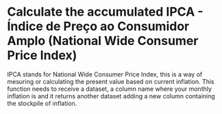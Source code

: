# Calculate the accumulated IPCA - Índice de Preço ao Consumidor Amplo (National Wide Consumer Price Index)

IPCA stands for National Wide Consumer Price Index, this is a way of mesuring or calculating the present value based on current inflation.
This function needs to receive a dataset, a column name where your monthly inflation is and it returns another dataset adding a new column
containing the stockpile of inflation. 
